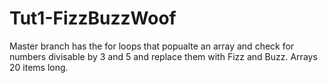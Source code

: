 # Tut1-FizzBuzzWoof
Master branch has the for loops that popualte an array and check for numbers divisable by 3 and 5 and replace them with Fizz and Buzz.
Arrays 20 items long.
